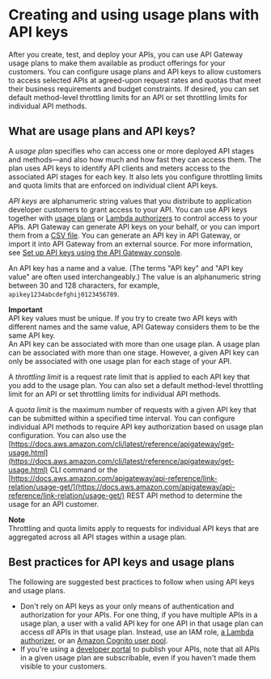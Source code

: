 # Creating and using usage plans with API keys<a name="api-gateway-api-usage-plans"></a>

After you create, test, and deploy your APIs, you can use API Gateway usage plans to make them available as product offerings for your customers\. You can configure usage plans and API keys to allow customers to access selected APIs at agreed\-upon request rates and quotas that meet their business requirements and budget constraints\. If desired, you can set default method\-level throttling limits for an API or set throttling limits for individual API methods\.

## What are usage plans and API keys?<a name="api-gateway-api-usage-plans-overview"></a>

A *usage plan* specifies who can access one or more deployed API stages and methods—and also how much and how fast they can access them\. The plan uses API keys to identify API clients and meters access to the associated API stages for each key\. It also lets you configure throttling limits and quota limits that are enforced on individual client API keys\.

*API keys* are alphanumeric string values that you distribute to application developer customers to grant access to your API\. You can use API keys together with [usage plans](#api-gateway-api-usage-plans) or [Lambda authorizers](apigateway-use-lambda-authorizer.md) to control access to your APIs\. API Gateway can generate API keys on your behalf, or you can import them from a [CSV file](api-key-file-format.md)\. You can generate an API key in API Gateway, or import it into API Gateway from an external source\. For more information, see [Set up API keys using the API Gateway console](api-gateway-setup-api-key-with-console.md)\. 

An API key has a name and a value\. \(The terms "API key" and "API key value" are often used interchangeably\.\) The value is an alphanumeric string between 30 and 128 characters, for example, `apikey1234abcdefghij0123456789`\.

**Important**  
API key values must be unique\. If you try to create two API keys with different names and the same value, API Gateway considers them to be the same API key\.  
An API key can be associated with more than one usage plan\. A usage plan can be associated with more than one stage\. However, a given API key can only be associated with one usage plan for each stage of your API\.

A *throttling limit* is a request rate limit that is applied to each API key that you add to the usage plan\. You can also set a default method\-level throttling limit for an API or set throttling limits for individual API methods\.

A *quota limit* is the maximum number of requests with a given API key that can be submitted within a specified time interval\. You can configure individual API methods to require API key authorization based on usage plan configuration\. You can also use the [https://docs.aws.amazon.com/cli/latest/reference/apigateway/get-usage.html](https://docs.aws.amazon.com/cli/latest/reference/apigateway/get-usage.html) CLI command or the [https://docs.aws.amazon.com/apigateway/api-reference/link-relation/usage-get/](https://docs.aws.amazon.com/apigateway/api-reference/link-relation/usage-get/) REST API method to determine the usage for an API customer\.

**Note**  
Throttling and quota limits apply to requests for individual API keys that are aggregated across all API stages within a usage plan\.

## Best practices for API keys and usage plans<a name="apigateway-usage-plans-best-practices"></a>

The following are suggested best practices to follow when using API keys and usage plans\.
+ Don't rely on API keys as your only means of authentication and authorization for your APIs\. For one thing, if you have multiple APIs in a usage plan, a user with a valid API key for one API in that usage plan can access *all* APIs in that usage plan\. Instead, use an IAM role, [a Lambda authorizer](apigateway-use-lambda-authorizer.md), or an [Amazon Cognito user pool](apigateway-integrate-with-cognito.md)\.
+ If you're using a [developer portal](apigateway-developer-portal.md) to publish your APIs, note that all APIs in a given usage plan are subscribable, even if you haven't made them visible to your customers\.